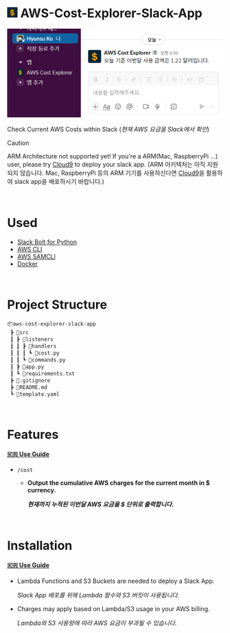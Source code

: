 # <img src="docs/assets/logo.png" alt="logo" width="24" height="auto"> AWS-Cost-Explorer-Slack-App

<img src="docs/assets/thumb.png" alt="thumb" width="540" height="auto">

Check Current AWS Costs within Slack (*현재 AWS 요금을 Slack에서 확인*)

> [!CAUTION]
> ARM Architecture not supported yet! If you're a ARM(Mac, RaspberryPi ...) user, please try [Cloud9](https://us-east-1.console.aws.amazon.com/cloud9control/home) to deploy your slack app. (ARM 아키텍처는 아직 지원되지 않습니다. Mac, RaspberryPi 등의 ARM 기기를 사용하신다면 [Cloud9](https://us-east-1.console.aws.amazon.com/cloud9control/home)을 활용하여 slack app을 배포하시기 바랍니다.)

<br/>

# Used
- [Slack Bolt for Python](https://github.com/slackapi/bolt-python)
- [AWS CLI](https://aws.amazon.com/ko/cli/)
- [AWS SAMCLI](https://docs.aws.amazon.com/ko_kr/serverless-application-model/latest/developerguide/install-sam-cli.html#install-sam-cli-instructions)
- [Docker](https://docs.docker.com/engine/install/)

<br/>

# Project Structure
```
📦aws-cost-explorer-slack-app
 ┣ 📂src
 ┃ ┣ 📂listeners
 ┃ ┃ ┣ 📂handlers
 ┃ ┃ ┃ ┗ 📜cost.py
 ┃ ┃ ┗ 📜commands.py
 ┃ ┣ 📜app.py
 ┃ ┗ 📜requirements.txt
 ┣ 📜.gitignore
 ┣ 📜README.md
 ┗ 📜template.yaml
```

<br/>

# Features
#### [🇰🇷 Use Guide](https://hyunsuko.notion.site/AWS-Cost-Explorer-Slack-App-78232e6f536e40dd81acbc2c3329ea08?pvs=4)

- `/cost`
    - **Output the cumulative AWS charges for the current month in $ currency.**
    
      ***현재까지 누적된 이번달 AWS 요금을 $ 단위로 출력합니다.***

<br/>

# Installation
#### [🇰🇷 Use Guide](https://hyunsuko.notion.site/AWS-Cost-Explorer-Slack-App-78232e6f536e40dd81acbc2c3329ea08?pvs=4)

- Lambda Functions and S3 Buckets are needed to deploy a Slack App.
  
  *Slack App 배포를 위해 Lambda 함수와 S3 버킷이 사용됩니다.*

- Charges may apply based on Lambda/S3 usage in your AWS billing.
  
  *Lambda와 S3 사용량에 따라 AWS 요금이 부과될 수 있습니다.*